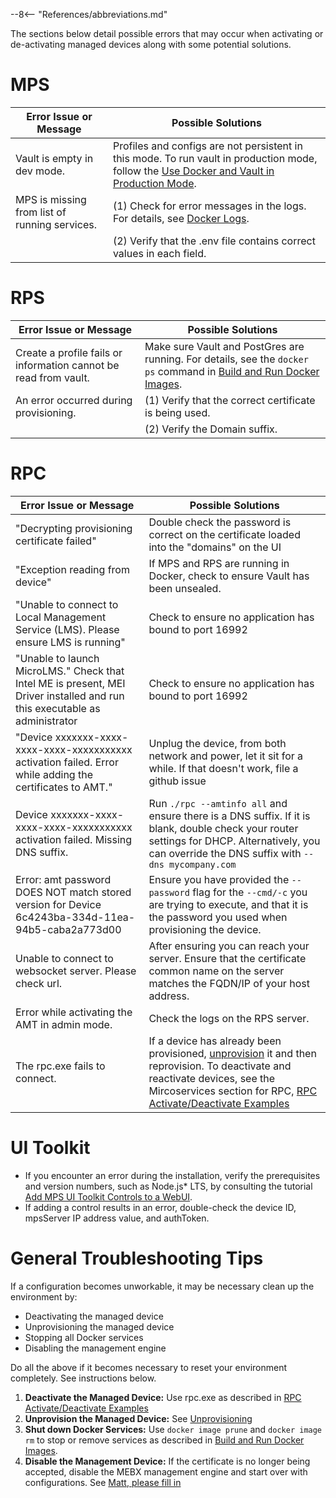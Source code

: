 --8<-- "References/abbreviations.md"

The sections below detail possible errors that may occur when activating or de-activating managed devices along with some potential solutions.

# MPS

| Error Issue or Message | Possible Solutions |
| ------------- | ------------------ |
| Vault is empty in dev mode. | Profiles and configs are not persistent in this mode. To run vault in production mode, follow the [Use Docker and Vault in Production Mode](../../Docker/dockerLocal_prodVault.md).|
|MPS is missing from list of running services. | (1) Check for error messages in the logs. For details, see [Docker Logs](../overview.md#Dockerlogs). |
| | (2) Verify that the .env file contains correct values in each field.|

# RPS

| Error Issue or Message | Possible Solutions |
| ------------- | ------------------ |
| Create a profile fails or information cannot be read from vault. | Make sure Vault and PostGres are running. For details, see the `docker ps` command in [Build and Run Docker Images](../../Docker/dockerLocal.md#Builddockerimages).|
| An error occurred during provisioning. | (1) Verify that the correct certificate is being used. |
|  | (2) Verify the Domain suffix. |



# RPC

| Error Issue or Message | Possible Solutions |
| ------------- | ------------------ |
| "Decrypting provisioning certificate failed"| Double check the password is correct on the certificate loaded into the "domains" on the UI | 
| "Exception reading from device"  | If MPS and RPS are running in Docker, check to ensure Vault has been unsealed. |
| "Unable to connect to Local Management Service (LMS). Please ensure LMS is running" | Check to ensure no application has bound to port 16992 |
| "Unable to launch MicroLMS." Check that Intel ME is present, MEI Driver installed and run this executable as administrator | Check to ensure no application has bound to port 16992 |
| "Device xxxxxxx-xxxx-xxxx-xxxx-xxxxxxxxxxx activation failed. Error while adding the certificates to AMT."  | Unplug the device, from both network and power, let it sit for a while. If that doesn't work, file a github issue | 
| Device xxxxxxx-xxxx-xxxx-xxxx-xxxxxxxxxxx activation failed. Missing DNS suffix. | Run `./rpc --amtinfo all` and ensure there is a DNS suffix. If it is blank, double check your router settings for DHCP. Alternatively, you can override the DNS suffix with `--dns mycompany.com` | 
| Error: amt password DOES NOT match stored version for Device 6c4243ba-334d-11ea-94b5-caba2a773d00 | Ensure you have provided the `--password` flag for the `--cmd/-c` you are trying to execute, and that it is the password you used when provisioning the device. |
| Unable to connect to websocket server. Please check url. | After ensuring you can reach your server. Ensure that the certificate common name on the server matches the FQDN/IP of your host address. |
| Error while activating the AMT in admin mode. | Check the logs on the RPS server. | 
| The rpc.exe fails to connect. | If a device has already been provisioned, [unprovision](../../Topics/MEBX/unprovision.md) it and then reprovision. To deactivate and reactivate devices, see the Mircoservices section for RPC, [RPC Activate/Deactivate Examples](commandsRPC.md) | 

# UI Toolkit
- If you encounter an error during the installation, verify the prerequisites and version numbers, such as Node.js* LTS, by consulting the tutorial [Add MPS UI Toolkit Controls to a WebUI](../../Tutorials/uitoolkit.md). 
- If adding a control results in an error, double-check the device ID, mpsServer IP address value, and authToken.

# General Troubleshooting Tips

If a configuration becomes unworkable, it may be necessary clean up the environment by:

- Deactivating the managed device
- Unprovisioning the managed device
- Stopping all Docker services
- Disabling the management engine

Do all the above if it becomes necessary to reset your environment completely. See instructions below.

1. **Deactivate the Managed Device:** Use rpc.exe as described in [RPC Activate/Deactivate Examples](commandsRPC.md#RPCexamples)
2. **Unprovision the Managed Device:** See [Unprovisioning](../../Topics/MEBX/unprovision.md)
3. **Shut down Docker Services:** Use `docker image prune` and `docker image rm` to stop or remove services as described in [Build and Run Docker Images](../../Docker/dockerLocal.md#Builddockerimages).
4. **Disable the Management Device:** If the certificate is no longer being accepted, disable the MEBX management engine and start over with configurations. See [Matt, please fill in]()

